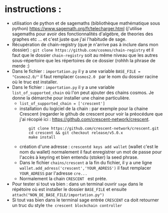 # instructions :
* utilisation de python et de sagemaths (bibliothèque mathématique sous python) https://www.sagemath.org/fr/telecharger.html (j'utilise sagemaths pour avoir des fonctionnalités d'algébre, de theories des graphes etc ... et c'est juste que j'ai l'habitude de sage.  
* Récupération de chain-registry (que je n'arrive pas à inclure dans mon dossier) :  ``` git clone https://github.com/cosmos/chain-registry ``` et il faut que  le dossier ``` chain-registry ``` soit au même niveau que les autres sous-répertoire que les répertoires de ce dossier (rohhh la phrase de merde :)
* Dans le fichier : ``` importation.py ``` il y a une variable ``` BASE_FILE = "Cosmos2.0/" ``` il faut remplacer ```Cosmos2.0 ``` par le nom du dossier racine où le truc est installer. 
* Dans le fichier : ``` importation.py ``` il y a une variable ``` list_of_supported_chain ``` où l'on peut ajouter des chains cosmos. Je donne la démarche pour installer une chaine particulière.
  * ``` list_of_supported_chain = ['crescent'] ```
  * installation du logiciel de la chain : par exemple pour la chaine Crescent (regarder le github de crescent pour voir la préocédure que j'ai récopié ici : https://github.com/crescent-network/crescent. 
    ``` 
        git clone https://github.com/crescent-network/crescent.git
        cd crescent && git checkout release/v5.0.x
        make install 
    ```
  * création d'une adresse : ``` crescentd keys add wallet ```   (wallet c'est le nom du wallet) normalement il faut enregistrer un mot de passe pour l'accès à keyring et bien entendu (stoker) la seed phrase. 
  * Dans le fichier ```chains/crescent``` a la fin du fichier, il y a une ligne ``` wallet.add_adress('crescent','YOUR_ADRESS') ``` il faut remplacer ``` YOUR_ADRESS ``` par l'adresse ``` cre... ```
  *  Normalement la chain ```CRESCENT ``` est prète.
* Pour tester si tout va bien : dans un terminal ouvrir ``` sage ``` dans le répétoire où est installer le dossier ``` BASE_FILE ```  et ensuite ``` attach("NON_DE_BASE_FILE/importation.py") ```
* Si tout vas bien dans le terminal sage entrée ``` CRESCENT ```  ca doit retourner un truc du style ``` the crescent blockchain controller ```

